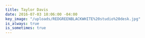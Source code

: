 ```yaml
---
title: Taylor Davis
date: 2016-07-03 18:06:00 -04:00
key_image: "/uploads/REDGREENBLACKWHITE%20studio%20desk.jpg"
is_always: true
is_sometimes: true
---
```


